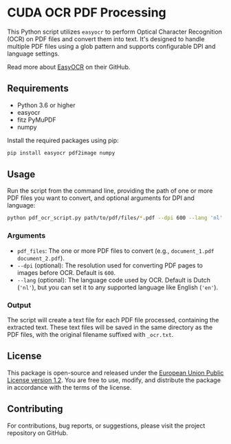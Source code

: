 # CUDA OCR PDF Processing

This Python script utilizes `easyocr` to perform Optical Character Recognition (OCR) on PDF files and convert them into text. It's designed to handle multiple PDF files using a glob pattern and supports configurable DPI and language settings.

Read more about [EasyOCR](https://github.com/JaidedAI/EasyOCR) on their GitHub.

## Requirements

- Python 3.6 or higher
- easyocr
- fitz PyMuPDF
- numpy

Install the required packages using pip:

```bash
pip install easyocr pdf2image numpy
```

## Usage

Run the script from the command line, providing the path of one or more PDF files you want to convert, and optional arguments for DPI and language:

```bash
python pdf_ocr_script.py path/to/pdf/files/*.pdf --dpi 600 --lang 'nl'
```

### Arguments

- `pdf_files`: The one or more PDF files to convert (e.g., `document_1.pdf document_2.pdf`).
- `--dpi` (optional): The resolution used for converting PDF pages to images before OCR. Default is `600`.
- `--lang` (optional): The language code used by OCR. Default is Dutch (`'nl'`), but you can set it to any supported language like English (`'en'`).

### Output

The script will create a text file for each PDF file processed, containing the extracted text. These text files will be saved in the same directory as the PDF files, with the original filename suffixed with `_ocr.txt`.

## License

This package is open-source and released under the [European Union Public License version 1.2](https://joinup.ec.europa.eu/collection/eupl/eupl-text-eupl-12).
You are free to use, modify, and distribute the package in accordance with the terms of the license.

## Contributing

For contributions, bug reports, or suggestions, please visit the project repository on GitHub.
